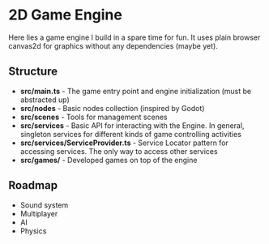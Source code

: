 # 2D Game Engine

Here lies a game engine I build in a spare time for fun. It uses plain browser canvas2d for graphics without any dependencies (maybe yet).

## Structure

* **src/main.ts** - The game entry point and engine initialization (must be abstracted up)
* **src/nodes** - Basic nodes collection (inspired by Godot)
* **src/scenes** - Tools for management scenes
* **src/services** - Basic API for interacting with the Engine. In general, singleton services for different kinds of game controlling activities
* **src/services/ServiceProvider.ts** - Service Locator pattern for accessing services. The only way to access other services
* **src/games/** - Developed games on top of the engine

## Roadmap
* Sound system
* Multiplayer
* AI
* Physics
